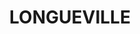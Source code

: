 ---
lastmod: '2025-04-06T06:05:20+00:00'
latitude: -33.818641
layout: suburb
longitude: 151.160912
postcode: '2066'
state: NSW
title: LONGUEVILLE
url: /nsw/longueville/
---